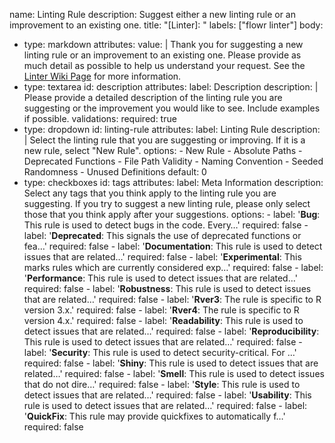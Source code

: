 name: Linting Rule
description: Suggest either a new linting rule or an improvement to an existing one. 
title: "[Linter]: "
labels: ["flowr linter"]
body:
  - type: markdown
    attributes:
      value: |
        Thank you for suggesting a new linting rule or an improvement to an existing one. Please provide as much detail as possible to help us understand your request. See the [Linter Wiki Page](https://github.com/flowr-analysis/flowr/wiki/Linter) for more information.
  - type: textarea
    id: description
    attributes:
      label: Description
      description: |
        Please provide a detailed description of the linting rule you are suggesting or the improvement you would like to see. Include examples if possible.
    validations:
      required: true
  - type: dropdown
    id: linting-rule
    attributes:
      label: Linting Rule
      description: |
        Select the linting rule that you are suggesting or improving. If it is a new rule, select "New Rule".
      options:
        - New Rule
        - Absolute Paths
        - Deprecated Functions
        - File Path Validity
        - Naming Convention
        - Seeded Randomness
        - Unused Definitions
      default: 0
  - type: checkboxes
    id: tags
    attributes:
      label: Meta Information
      description: Select any tags that you think apply to the linting rule you are suggesting. If you try to suggest a new linting rule, please only select those that you think apply after your suggestions.
      options:
        - label: '**Bug**: This rule is used to detect bugs in the code. Every…'
          required: false
        - label: '**Deprecated**: This signals the use of deprecated functions or fea…'
          required: false
        - label: '**Documentation**: This rule is used to detect issues that are related…'
          required: false
        - label: '**Experimental**: This marks rules which are currently considered exp…'
          required: false
        - label: '**Performance**: This rule is used to detect issues that are related…'
          required: false
        - label: '**Robustness**: This rule is used to detect issues that are related…'
          required: false
        - label: '**Rver3**: The rule is specific to R version 3.x.'
          required: false
        - label: '**Rver4**: The rule is specific to R version 4.x.'
          required: false
        - label: '**Readability**: This rule is used to detect issues that are related…'
          required: false
        - label: '**Reproducibility**: This rule is used to detect issues that are related…'
          required: false
        - label: '**Security**: This rule is used to detect security-critical. For …'
          required: false
        - label: '**Shiny**: This rule is used to detect issues that are related…'
          required: false
        - label: '**Smell**: This rule is used to detect issues that do not dire…'
          required: false
        - label: '**Style**: This rule is used to detect issues that are related…'
          required: false
        - label: '**Usability**: This rule is used to detect issues that are related…'
          required: false
        - label: '**QuickFix**: This rule may provide quickfixes to automatically f…'
          required: false
